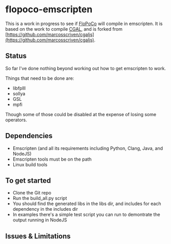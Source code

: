flopoco-emscripten
==================

This is a work in progress to see if [FloPoCo](http://flopoco.gforge.inria.fr/) will compile
in emscripten. It is based on the work to compile  [CGAL](http://www.cgal.org/), and is forked
from [https://github.com/marcosscriven/cgaljs](https://github.com/marcosscriven/cgaljs).

Status
------

So far I've done nothing beyond working out how to get emscripten to work.

Things that need to be done are:
- libfplll
- sollya
- GSL
- mpfi

Though some of those could be disabled at the expense of losing some operators.

Dependencies
------------

* Emscripten (and all its requirements including Python, Clang, Java, and NodeJS)
* Emscripten tools must be on the path
* Linux build tools
 
To get started
--------------

* Clone the Git repo
* Run the build_all.py script
* You should find the generated libs in the libs dir, and includes for each dependency in the includes dir
* In examples there's a simple test script you can run to demontrate the output running in NodeJS

Issues & Limitations
--------------------

